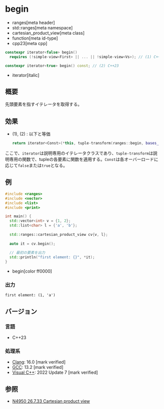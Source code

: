 # begin
* ranges[meta header]
* std::ranges[meta namespace]
* cartesian_product_view[meta class]
* function[meta id-type]
* cpp23[meta cpp]

```cpp
constexpr iterator<false> begin()
  requires (!simple-view<First> || ... || !simple-view<Vs>); // (1) C++23

constexpr iterator<true> begin() const; // (2) C++23
```
* iterator[italic]

## 概要

先頭要素を指すイテレータを取得する。

## 効果

- (1), (2) : 以下と等価
    ```cpp
    return iterator<Const>(*this, tuple-transform(ranges::begin, bases_));
    ```

ここで、`iterator`は説明専用のイテレータクラスであり、`tuple-transform`は説明専用の関数で、tupleの各要素に関数を適用する。`Const`は各オーバーロードに応じて`false`または`true`となる。

## 例
```cpp example
#include <ranges>
#include <vector>
#include <list>
#include <print>

int main() {
  std::vector<int> v = {1, 2};
  std::list<char> l = {'a', 'b'};
  
  std::ranges::cartesian_product_view cv{v, l};
  
  auto it = cv.begin();
  
  // 最初の要素を出力
  std::println("first element: {}", *it);
}
```
* begin[color ff0000]

### 出力
```
first element: (1, 'a')
```

## バージョン
### 言語
- C++23

### 処理系
- [Clang](/implementation.md#clang): 16.0 [mark verified]
- [GCC](/implementation.md#gcc): 13.2 [mark verified]
- [Visual C++](/implementation.md#visual_cpp): 2022 Update 7 [mark verified]

## 参照
- [N4950 26.7.33 Cartesian product view](https://timsong-cpp.github.io/cppwp/n4950/range.cartesian)
